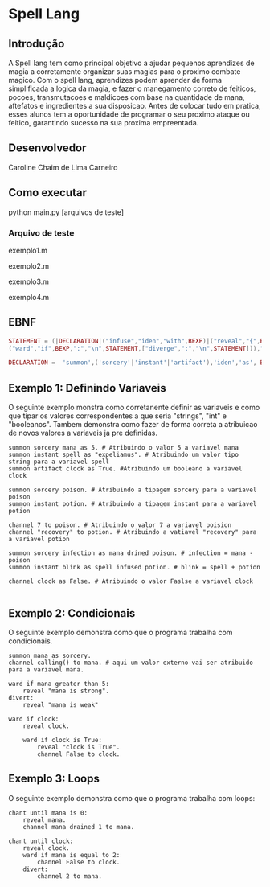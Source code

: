 # Spell Lang
## Introdução
A Spell lang tem como principal objetivo a ajudar pequenos aprendizes de magia a corretamente organizar suas magias para o proximo combate magico. Com o spell lang, aprendizes podem aprender de forma simplificada a logica da magia, e fazer o manegamento correto de feiticos, pocoes, transmutacoes e maldicoes com base na quantidade de mana, aftefatos e ingredientes a sua disposicao. Antes de colocar tudo em pratica, esses alunos tem a oportunidade de programar o seu proximo ataque ou feitico, garantindo sucesso na sua proxima empreentada.


## Desenvolvedor
Caroline Chaim de Lima Carneiro

## Como executar
python main.py [arquivos de teste]

### Arquivo de teste
exemplo1.m

exemplo2.m

exemplo3.m

exemplo4.m
## EBNF

``` lua
STATEMENT = (|DECLARATION|("infuse","iden","with",BEXP)|("reveal","{",BEXP,"}")|
("ward","if",BEXP,":","\n",STATEMENT,["diverge",":","\n",STATEMENT])),".","\n";

DECLARATION =  'summon',('sorcery'|'instant'|'artifact'),'iden','as', BEXP;

```

## Exemplo 1: Definindo Variaveis
O seguinte exemplo monstra como corretanente definir as variaveis e como que tipar os valores correspondentes a que seria "strings", "int" e "booleanos". Tambem demonstra como fazer de forma correta a atribuicao de novos valores a variaveis ja pre definidas.

``` 
summon sorcery mana as 5. # Atribuindo o valor 5 a variavel mana
summon instant spell as "expeliamus". # Atribuindo um valor tipo string para a variavel spell
summon artifact clock as True. #Atribuindo um booleano a variavel clock

summon sorcery poison. # Atribuindo a tipagem sorcery para a variavel poison
summon instant potion. # Atribuindo a tipagem instant para a variavel potion

channel 7 to poison. # Atribuindo o valor 7 a variavel poision
channel "recovery" to potion. # Atribuindo a vatiavel "recovery" para a variavel potion

summon sorcery infection as mana drined poison. # infection = mana - poison
summon instant blink as spell infused potion. # blink = spell + potion

channel clock as False. # Atribuindo o valor Faslse a variavel clock
 

```

## Exemplo 2: Condicionais
O seguinte exemplo demonstra como que o programa trabalha com condicionais.

```
summon mana as sorcery.
channel calling() to mana. # aqui um valor externo vai ser atribuido para a variavel mana.

ward if mana greater than 5: 
    reveal "mana is strong". 
divert:
    reveal "mana is weak"

ward if clock:
    reveal clock.

    ward if clock is True:
        reveal "clock is True".
        channel False to clock.

```

## Exemplo 3: Loops
O seguinte exemplo demonstra como que o programa trabalha com loops:
``` 
chant until mana is 0:
    reveal mana.
    channel mana drained 1 to mana.

chant until clock:
    reveal clock.
    ward if mana is equal to 2:
        channel False to clock.
    divert:
        channel 2 to mana.

```




